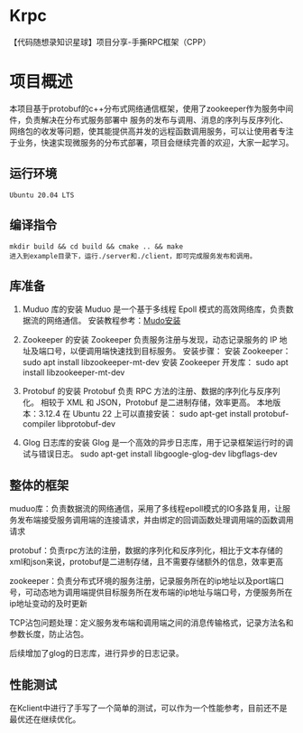 # Krpc
【代码随想录知识星球】项目分享-手撕RPC框架（CPP）
# 项目概述
本项目基于protobuf的c++分布式网络通信框架，使用了zookeeper作为服务中间件，负责解决在分布式服务部署中 服务的发布与调用、消息的序列与反序列化、网络包的收发等问题，使其能提供高并发的远程函数调用服务，可以让使用者专注于业务，快速实现微服务的分布式部署，项目会继续完善的欢迎，大家一起学习。
## 运行环境
    Ubuntu 20.04 LTS
## 编译指令
    mkdir build && cd build && cmake .. && make
    进入到example目录下，运行./server和./client，即可完成服务发布和调用。

## 库准备
1. Muduo 库的安装
Muduo 是一个基于多线程 Epoll 模式的高效网络库，负责数据流的网络通信。
安装教程参考：[Mudo安装](https://blog.csdn.net/QIANGWEIYUAN/article/details/89023980)

2. Zookeeper 的安装
Zookeeper 负责服务注册与发现，动态记录服务的 IP 地址及端口号，以便调用端快速找到目标服务。
安装步骤：
安装 Zookeeper：
sudo apt install libzookeeper-mt-dev
安装 Zookeeper 开发库：
sudo apt install libzookeeper-mt-dev

3. Protobuf 的安装
Protobuf 负责 RPC 方法的注册、数据的序列化与反序列化。
相较于 XML 和 JSON，Protobuf 是二进制存储，效率更高。
本地版本：3.12.4
在 Ubuntu 22 上可以直接安装：
sudo apt-get install protobuf-compiler libprotobuf-dev

4. Glog 日志库的安装
Glog 是一个高效的异步日志库，用于记录框架运行时的调试与错误日志。
sudo apt-get install libgoogle-glog-dev libgflags-dev
## 整体的框架
muduo库：负责数据流的网络通信，采用了多线程epoll模式的IO多路复用，让服务发布端接受服务调用端的连接请求，并由绑定的回调函数处理调用端的函数调用请求

protobuf：负责rpc方法的注册，数据的序列化和反序列化，相比于文本存储的xml和json来说，protobuf是二进制存储，且不需要存储额外的信息，效率更高

zookeeper：负责分布式环境的服务注册，记录服务所在的ip地址以及port端口号，可动态地为调用端提供目标服务所在发布端的ip地址与端口号，方便服务所在ip地址变动的及时更新

TCP沾包问题处理：定义服务发布端和调用端之间的消息传输格式，记录方法名和参数长度，防止沾包。

后续增加了glog的日志库，进行异步的日志记录。

## 性能测试
在Kclient中进行了手写了一个简单的测试，可以作为一个性能参考，目前还不是最优还在继续优化。